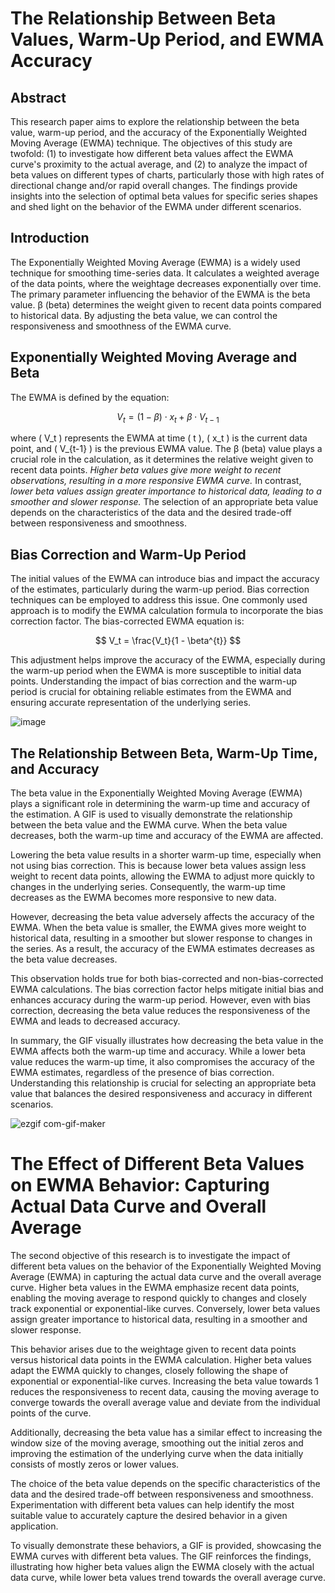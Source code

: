 # The Relationship Between Beta Values, Warm-Up Period, and EWMA Accuracy

## Abstract
This research paper aims to explore the relationship between the beta value, warm-up period, and the accuracy of the Exponentially Weighted Moving Average (EWMA) technique. The objectives of this study are twofold: (1) to investigate how different beta values affect the EWMA curve's proximity to the actual average, and (2) to analyze the impact of beta values on different types of charts, particularly those with high rates of directional change and/or rapid overall changes. The findings provide insights into the selection of optimal beta values for specific series shapes and shed light on the behavior of the EWMA under different scenarios.

## Introduction
The Exponentially Weighted Moving Average (EWMA) is a widely used technique for smoothing time-series data. It calculates a weighted average of the data points, where the weightage decreases exponentially over time. The primary parameter influencing the behavior of the EWMA is the beta value. β (beta) determines the weight given to recent data points compared to historical data. By adjusting the beta value, we can control the responsiveness and smoothness of the EWMA curve.

## Exponentially Weighted Moving Average and Beta
The EWMA is defined by the equation:

$$  V_t = (1 - \beta) \cdot x_t + \beta \cdot V_{t-1}  $$

where ( V_t ) represents the EWMA at time ( t ), ( x_t ) is the current data point, and ( V_{t-1} ) is the previous EWMA value. The β (beta) value plays a crucial role in the calculation, as it determines the relative weight given to recent data points. *Higher beta values give more weight to recent observations, resulting in a more responsive EWMA curve.* In contrast, *lower beta values assign greater importance to historical data, leading to a smoother and slower response.* The selection of an appropriate beta value depends on the characteristics of the data and the desired trade-off between responsiveness and smoothness.

## Bias Correction and Warm-Up Period
The initial values of the EWMA can introduce bias and impact the accuracy of the estimates, particularly during the warm-up period. Bias correction techniques can be employed to address this issue. One commonly used approach is to modify the EWMA calculation formula to incorporate the bias correction factor. The bias-corrected EWMA equation is:

$$  V_t = \frac{V_t}{1 - \beta^{t}}  $$

This adjustment helps improve the accuracy of the EWMA, especially during the warm-up period when the EWMA is more susceptible to initial data points. Understanding the impact of bias correction and the warm-up period is crucial for obtaining reliable estimates from the EWMA and ensuring accurate representation of the underlying series.

![image](https://github.com/AndrewRober/EWMABiasCorrectionResearch/assets/54873972/cbc9630f-b49a-4181-a02b-b8f4cb5caaad)

## The Relationship Between Beta, Warm-Up Time, and Accuracy

The beta value in the Exponentially Weighted Moving Average (EWMA) plays a significant role in determining the warm-up time and accuracy of the estimation. A GIF is used to visually demonstrate the relationship between the beta value and the EWMA curve. When the beta value decreases, both the warm-up time and accuracy of the EWMA are affected.

Lowering the beta value results in a shorter warm-up time, especially when not using bias correction. This is because lower beta values assign less weight to recent data points, allowing the EWMA to adjust more quickly to changes in the underlying series. Consequently, the warm-up time decreases as the EWMA becomes more responsive to new data.

However, decreasing the beta value adversely affects the accuracy of the EWMA. When the beta value is smaller, the EWMA gives more weight to historical data, resulting in a smoother but slower response to changes in the series. As a result, the accuracy of the EWMA estimates decreases as the beta value decreases.

This observation holds true for both bias-corrected and non-bias-corrected EWMA calculations. The bias correction factor helps mitigate initial bias and enhances accuracy during the warm-up period. However, even with bias correction, decreasing the beta value reduces the responsiveness of the EWMA and leads to decreased accuracy.

In summary, the GIF visually illustrates how decreasing the beta value in the EWMA affects both the warm-up time and accuracy. While a lower beta value reduces the warm-up time, it also compromises the accuracy of the EWMA estimates, regardless of the presence of bias correction. Understanding this relationship is crucial for selecting an appropriate beta value that balances the desired responsiveness and accuracy in different scenarios.

![ezgif com-gif-maker](https://github.com/AndrewRober/EWMABiasCorrectionResearch/assets/54873972/8e15b63d-8d06-42c0-a600-e85dc676ea17)

# The Effect of Different Beta Values on EWMA Behavior: Capturing Actual Data Curve and Overall Average

The second objective of this research is to investigate the impact of different beta values on the behavior of the Exponentially Weighted Moving Average (EWMA) in capturing the actual data curve and the overall average curve. Higher beta values in the EWMA emphasize recent data points, enabling the moving average to respond quickly to changes and closely track exponential or exponential-like curves. Conversely, lower beta values assign greater importance to historical data, resulting in a smoother and slower response.

This behavior arises due to the weightage given to recent data points versus historical data points in the EWMA calculation. Higher beta values adapt the EWMA quickly to changes, closely following the shape of exponential or exponential-like curves. Increasing the beta value towards 1 reduces the responsiveness to recent data, causing the moving average to converge towards the overall average value and deviate from the individual points of the curve.

Additionally, decreasing the beta value has a similar effect to increasing the window size of the moving average, smoothing out the initial zeros and improving the estimation of the underlying curve when the data initially consists of mostly zeros or lower values.

The choice of the beta value depends on the specific characteristics of the data and the desired trade-off between responsiveness and smoothness. Experimentation with different beta values can help identify the most suitable value to accurately capture the desired behavior in a given application.

To visually demonstrate these behaviors, a GIF is provided, showcasing the EWMA curves with different beta values. The GIF reinforces the findings, illustrating how higher beta values align the EWMA closely with the actual data curve, while lower beta values trend towards the overall average curve.


